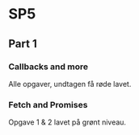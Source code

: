 # SP5

## Part 1

### Callbacks and more
Alle opgaver, undtagen få røde lavet.

### Fetch and Promises
Opgave 1 & 2 lavet på grønt niveau.
